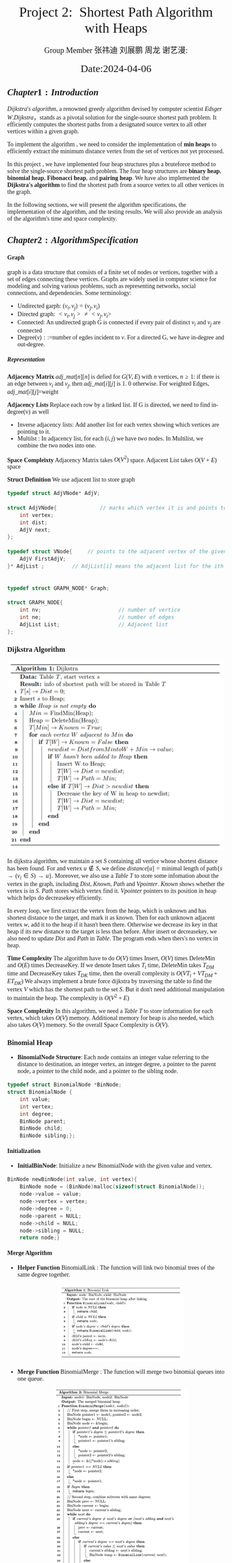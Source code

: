 <font face = "Times New Roman">
<br><br><br><br><br><br><br><br><br><br><br><br><br><br><br><br><br><br><br><center><font size = 6>Project 2:  Shortest Path Algorithm with Heaps</font></center>
<br>
<center><font size = 4>Group Member <font face= "song">张祎迪 刘展鹏 周龙 谢艺漫</font>: </font></center>
<br>

<center><font size = 5>Date:2024-04-06</center></font>

<div STYLE="page-break-after: always;"></div>

## $Chapter 1: Introduction$

<font face=Times New Roman>

$Dijkstra's$  $algorithm$, a renowned greedy algorithm devised by computer scientist $Edsger$ $W. Dijkstra$，stands as a pivotal solution for the single-source shortest path problem. It efficiently computes the shortest paths from a designated source vertex to all other vertices within a given graph. 

To implement the algorithm , we need to consider the implementation of **min heaps** to efficiently extract the minimum distance vertex from the set of vertices not yet processed. 

In this project , we have implemented four heap structures plus a bruteforce method to solve the single-source shortest path problem. The four heap structures are **binary heap**, **binomial heap**, **Fibonacci heap**, and **pairing heap**. We have also implemented the **Dijkstra's algorithm** to find the shortest path from a source vertex to all other vertices in the graph.

In the following sections, we will present the algorithm specifications, the implementation of the algorithm, and the testing results. We will also provide an analysis of the algorithm's time and space complexity.

## $Chapter 2:  Algorithm Specification$

#### Graph
graph is a data structure that consists of a finite set of nodes or vertices, together with a set of edges connecting these vertices. Graphs are widely used in computer science for modeling and solving various problems, such as representing networks, social connections, and dependencies.
Some terminology:
* Undirected garph: $(v_{i},v_{j})=(v_{j},v_{i})$
* Directed graph: $<v_{i},v_{j}>\neq<v_{j},v_{i}>$
* Connected: An undirected graph G is connected if every pair of distinct $v_{i}$ and $v_{j}$ are connected
* Degree($v$)$::=$number of egdes incident to $v$. For a directed G, we have in-degree and out-degree.
##### Representation
**Adjacency Matrix**
$adj\_mat[n][n]$ is defied for $G(V,E)$ with $n$ vertices, $n\geq1$: if there is an edge between $v_{i}$ and $v_{j}$, then $adj\_mat[i][j]$ is 1. 0 otherwise.
For weighted Edges, $adj\_mat[i][j]$=weight


**Adjacency Lists**
Replace each row by a linked list.
If G is directed, we need to find in-degree(v) as well
* Inverse adjacency lists: Add another list for each vertex showing which vertices are pointing to it.
* Multilst : In adjacency list, for each $(i,j)$ we have two nodes. In Multilist, we combine the two nodes into one.

**Space Compleixty**
Adjacency Matrix takes $O(V^{2})$ space.
Adjacent List takes $O(V+E)$ space

**Struct Definition**
We use adjacent list to store graph
```c
typedef struct AdjVNode* AdjV;

struct AdjVNode{              // marks which vertex it is and points to next
    int vertex;
    int dist;
    AdjV next;
};

typedef struct VNode{     // points to the adjacent vertex of the given vertex
    AdjV FirstAdjV;
}* AdjList ;         // AdjList[i] means the adjacent list for the ith vertex


typedef struct GRAPH_NODE* Graph;

struct GRAPH_NODE{
    int nv;                         // number of vertice
    int ne;                         // number of edges
    AdjList List;                   // Adjacent list
};
```

### Dijkstra Algorithm
<img src="dijkstra.png" style="zoom:50%;" />

In dijkstra algorithm, we maintain a set $S$ containing all vertice whose shortest distance has been found. For and vertex $u\notin S$, we define $distance[u]=\text{minimal length of path}\{s\rightarrow (v_{i}\in S)\rightarrow u\}$. Moreover, we also use a $Table$ $T$ to store some infomation about the vertex in the graph, including $Dist$, $Known$, $Path$ and $Vpointer$. $Known$ shows whether the vertex is in $S$. $Path$ stores which vertex find it. $Vpointer$ pointers to its position in heap which helps do decreasekey efficiently.

In every loop, we first extract the vertex from the heap, which is unknown and has shortest distance to the target, and mark it as known. Then for each unknown adjacent vertex $w$, add it to the heap if it hasn't been there. Otherwise we decrease its key in that heap if its new distance to the target is less than before. After insert or decreasekey, we also need to update $Dist$ and $Path$ in $Table$. The program ends when thers's no vertex in heap.

**Time Complexity**
The algorithm have to do $O(V)$ times Insert, $O(V)$ times DeleteMin and $O(E)$ times DecreaseKey. If we denote Insert takes $T_{i}$ time, DeleteMin takes $T_{DM}$ time and DecreaseKey takes $T_{DK}$ time, then the overall complexity is $O(VT_{i}+VT_{DM}+ET_{DK})$
We always implement a brute force dijkstra by traversing the table to find the vertex $V$ which has the shortest path to the set $S$. But it don't need additional manipulation to maintain the heap. The complexity is $O(V^{2}+E)$

**Space Complexity**
In this algorithm, we need a $Table$ $T$ to store information for each vertex, which takes $O(V)$ memory. Additional memory for heap is also needed, which also takes $O(V)$ memory. So the overall Space Complexity is $O(V)$.


### Binomial Heap

* **BinomialNode Structure**: Each node contains an integer value referring to the distance to destination, an integer vertex, an integer degree, a pointer to the parent node, a pointer to the child node, and a pointer to the sibling node.
```C
typedef struct BinomialNode *BinNode;
struct BinomialNode {
    int value;
    int vertex;
    int degree;
    BinNode parent;
    BinNode child;
    BinNode sibling;};
```
#### Initialization
* **InitialBinNode**: Initialize a new BinomialNode with the given value and vertex.
```C
BinNode newBinNode(int value, int vertex){
    BinNode node = (BinNode)malloc(sizeof(struct BinomialNode));
    node->value = value;
    node->vertex = vertex;
    node->degree = 0;
    node->parent = NULL;
    node->child = NULL;
    node->sibling = NULL;
    return node;}
```
#### Merge Algorithm

* **Helper Function** BinomialLink : The function will link two binomial trees of the same degree together.
  <center><img src="a.png" alt="a" style="zoom:30%;" /></center>

* **Merge Function** BinomialMerge : The function will merge two binomial queues into one queue.

  <center><img src="b.png" alt="b" style="zoom:50%;" /></center>



##### Algorithm Specification

**Input**
* node1: The first root node of the first binomial heap.
* node2: The first root node of the second binomial heap.



**Output:**
The root node of the merged binomial heap.



**Algorithm Steps:**

* Initialize pointers `pointer1` and `pointer2` to the root nodes of the two input binomial heaps, initialize a new empty node `begin`, and a pointer `node` pointing to `begin`.
* Iterate through a while loop comparing the degrees of nodes pointed by `pointer1` and `pointer2`, linking the node with the smaller degree to the new binomial heap, and updating `pointer1` or `pointer2`.
* If one of the binomial heaps is exhausted, append the remaining nodes to the end of the new binomial heap.
* If the new binomial heap is empty, return.
* Initialize pointers `prev`, `current`, and `next` to the first, second, and third nodes of the new binomial heap, respectively.
* Iterate through a while loop comparing the degrees of adjacent nodes, and merge or move nodes accordingly.
> If the degrees of the current node and the next node are different, or the degree of the next node is the same as that of the subsequent node, move to the next node.
If the degrees of the current node and the next node are the same, merge the nodes and link the merged node to the new binomial heap.

* Continue looping until all nodes are traversed.
Return the root node of the merged binomial heap.



**Complexity Analysis:**

**Time Complexity:** Depends on the number of nodes and the distribution of degrees in the two input binomial heaps. In the worst-case scenario, the time complexity is $O(logN)$, where N is the number of nodes in the binomial heap.
**Space Complexity:** The space complexity of the merge operation is $O(1)$​, as the function only requires a constant amount of additional space to perform the merge.

<div STYLE="page-break-after: always;"></div>

#### GetMin Algorithm

<center><img src="c.png" alt="c" style="zoom:50%;" /></center>

**Input:**
`node`: The root node of the binomial heap.
**Output:**
An array of two BinNode pointers:

* The first pointer points to the previous node of the minimum value node.
* The second pointer points to the minimum value node.

**Algorithm Steps:**
* Check if the input node is `NULL`. If so, return `NULL`.
* Allocate memory for an array of two BinNode pointers, `min2`, using dynamic memory allocation.
* Check if memory allocation was successful. If not, handle the memory allocation failure and return NULL
* Initialize the first pointer of `min2` to NULL and the second pointer to the input node.
* Initialize two BinNode pointers, prev and current, to NULL and the input node, respectively.
* Iterate through a while loop while current is not NULL:
>Inside the loop, compare the value of the current node with the value of the second pointer of min2.
If the value of the current node is less than the value of the second pointer of min2, update both pointers of min2 to point to the current node and its previous node.
Move prev to current and advance current to its sibling.

* Return the array `min2` containing pointers to the minimum value node and its previous node.

<div STYLE="page-break-after: always;"></div>

**Complexity Analysis:**

**Time Complexity:** The time complexity is $O(m)$, where 
m is the number of root nodes in the binomial heap.Therefore time complexity is $O(logN)$.
**Space Complexity:** The space complexity is $O(1)$ for additional variables and $O(1)$ for the array min2, which has a constant size of two pointers.
#### DeleteMin Algorithm
<center><img src="d.png" alt="d" style="zoom:50%;" /></center>

**Input:**
`node`: The root node of the binomial heap.
**Output:**
The root node of the binomial heap after deleting the minimum value node.

**Algorithm Steps:**

* Check if the input node is NULL. If so, return NULL as the heap is empty.
* Call the BinGetMin2 function to get the minimum value node and its previous node in the binomial heap. Store the result in the array min2, where `min2[0]` points to the previous node and `min2[1]` points to the minimum value node.
* Extract the previous node and the minimum value node from min2.
* Remove the minimum value node from the list:
>If the previous node is NULL, update the root node of the heap to point to the sibling of the minimum value node.
Otherwise, set the sibling of the previous node to the sibling of the minimum value node.
* Reverse the child list of the minimum value node:
> Initialize a pointer childlist to NULL to store the reversed child list.
> Iterate through the child list of the minimum value node using a while loop:
> * Inside the loop, extract the next child node and store its sibling in a temporary variable.
> * If childlist is NULL, set it to the current child node and update its sibling and parent pointers to NULL
> * Otherwise, insert the current child node at the head of the childlist by updating its sibling pointer and setting its parent pointer to NULL.
> * Move to the next child node.

* Free the memory allocated for the array min2 to avoid memory leaks.
* Return the result of merging the original heap (with the minimum value node removed) and the reversed child list using the BinomialMerge function.

**Complexity Analysis:**
**Time Complexity:** 
1.For the `find min` part : $O(m)$ where $m$ is the number of root nodes in the binomial heap, and therefore time complexity is $O(logN)$.
2.For the `reverse` part : $O(M)$ where $M$ is the number of children of the minimum value node.
3.For the `merge` part: Worst case $O(logN)$. See details in the BinomialMerge part.
* So overall worst case time complexity is $O(logN)$ 

**Space Complexity:** The space complexity is $O(1)$ for additional variables and $O(1)$ for the array min2, which has a constant size of two pointers.

#### Insert Algorithm
```C
BinNode BinInsert(BinNode node, BinNode binnode){
    return BinomialMerge(node, binnode);
}
```
* The function BinInsert inserts a new node into the binomial heap by merging the heap with a new node.
* Algorithm analysis can be found in the BinomialMerge part.

**Complexity Analysis:**
**Time Complexity:** 
* Worst case is $O(logN)$
* $T_{amotized}=O(1)$ as analysed in the lecture slides.

**Space Complexity:** The space complexity is $O(1)$ for additional variables and $O(1)$ for the array min2, which has a constant size of two pointers.
#### DecreaseKey Algorithm
<center><img src="e.png" alt="e" style="zoom:40%;" /></center>

<div STYLE="page-break-after: always;"></div>

**Input:**

* binnode: The node whose value needs to be decreased.
value: The new value to assign to the node.
* NodeArray: An array of pointers to nodes in the binomial heap.
  

**Output:**
None
**Algorithm Steps:**
* Assign the new value to the value field of the binnode.
Initialize variables parent and child to point to the parent and current node, respectively.
* While the parent is not NULL and the value of the parent node is greater than the value of the child node, perform the following steps:
a. Swap the values and indices of the child and parent nodes:
Exchange the values and indices of the nodes in the NodeArray to maintain consistency with the binomial heap.
b. Update the child and parent pointers to traverse up the heap:
Set child to point to the parent.

* Update parent to point to the parent of the current parent.
Repeat step 3 until either the parent becomes NULL or the value of the parent node is less than or equal to the value of the child node.

Basically, the function is percolate up the node to maintain the heap property.
Complexity Analysis:

**Time Complexity:** The time complexity of BinDecrease depends on the depth of the node in the heap. In the worst case, the function performs a constant number of operations per level traversed up the heap, resulting in a time complexity of $O(logn)$, where n is the number of nodes in the heap.

**Space Complexity:** The space complexity is $O(1)$ as the function uses a constant amount of additional memory regardless of the size of the input.

#### Dijkstra with Binomial Heap
+ Assuming that a connected graph has $V$ vertex and $E$ edges
+ we need *V* insertions, which takes $O(V)(amortized)$
  While worst case is $O(VlogV)$
+ we need *V* deletemin, which takes $O(VlogV)$
+ we need *E* decrease, which takes $O(ElogV)$
+ In conclusion,the time complexity of Dijkstra with Binomial Heap is $O((V+E)logV)$ 

### Pairing Heap
#### Pairing Heap Date Structure Definition

+ We use the child-sibling representation to store a pair heap , where all the son nodes of a node form a singly linked list. Each node stores a pointer to the first son, which is the head of the linked list, and a pointer to his right sibling

```c
typedef struct PairingNode* PairNode;
typedef struct PairingNode* PairHeap;

// The PairingNode structure represents a single node in the pairing heap.
struct PairingNode {
    int vertex;      // The vertex 
    int value;       // The value 
    struct PairingNode* Prev;     // Pointer to the previous node 
    struct PairingNode* child;  // Pointer to the child node, 
    struct PairingNode* sibling; // Pointer to the sibling node, 
};
```
#### Pairing Heap node initialization
```c
PairNode InitialPairHeap(int value, int vertex){
    PairNode pairnode = (PairNode)malloc(sizeof(struct PairingNode));
    // Check if the memory allocation was successful.
    if(pairnode == NULL){
        printf("Memory allocation failed\n");
        exit(1);
    }
    // Initialize the PairNode with the given value and vertex.
    pairnode->value = value;
    pairnode->vertex = vertex;
    pairnode->Prev = NULL;
    pairnode->child = NULL;
    pairnode->sibling = NULL;
    
    return pairnode;
}
```
#### PairInsert Algorithm
>The function PairInsert inserts a node X into the PairHeap H, it returns the merged heap if H is not null, otherwise it returns X.

<img src="3.png" alt="alt text" style="zoom:50%;" />

#### PairMerge Algorithm
>First, let the smaller of the two root nodes be the new root node, and then insert the larger root node as its child.

<img src="4.png" alt="alt text" style="zoom:50%;" />

##### Algorithm Specification
**input**:
+ PairHeap H: The PairHeap into which a new node is to be inserted.
+ PairNode X: The node that is to be inserted into the PairHeap.

**output**:
+ void

**Algorithm Steps**:
+ If PairHeap H is NULL, create a new heap with X as the sole node.
+ If H is not NULL, merge X into H using PairMerge.

**Time Complexity**:
+ The time complexity of the PairInsert operation is O(1), since the operation primarily involves adding a new node to the root list of the PairHeap without the need for any extensive computation or traversal.

**Space Complexity**:
+ The space complexity of the PairInsert operation is O(1), as the function requires a constant amount of space to perform the insertion. 

#### PairDeleteMin Algorithm


##### Help function: CombineSiblings
>The child trees of the root, denoted as $T_1$ to $T_N$, are first traversed from left to right and paired for merging, that is, $T_1$ is merged with $T_2$, $T_3$ is merged with $T_4$, and so on. If $N$ is an odd number, after $T_{N-2}$ is merged with $T_{N-1}$, it is merged again with $T_N$. In this way, only half of the trees remain in the queue, which we denote as $D_1$, $D_2$, ……, $D_M$. Afterwards, we merge from right to left, letting $D_M$ merge with $D_{M-1}$, and then the result of the merge is merged with $D_{M-2}$, and so on, until only one tree remains.
1. Pair the children two by two, and use the meld operation to merge the two sons in the same pair together .
![Figure 1](1.png)
2. Merge the newly generated heaps from right to left (i.e., from the old sons to the new ones) one by one.
![Figure 2](2.png)

![alt text](5.png)
##### PairDeleteMin function
>the PairDeleteMin function, which deletes the minimum element from a PairHeap, restructures the remaining children into a new heap by calling CombineSiblings, and returns the root of the newly formed heap.

![alt text](6.png)

##### Algorithm Specification of PairDeleteMin Algorithm
**input:**

+ PairHeap H: A pointer to the root node of the PairHeap from which the minimum element is to be deleted.


**output:**
+ PairHeap H: the PairHeap whose minimum element has been deleted 

**Algorithm Steps**:

**Algorithm Steps for CombineSiblings:**

+ If node H is NULL or has no siblings, return H.
+ Initialize H11 and H12 for the first pair of siblings.
+ While both H11 and H12 exist, merge them into H21 and update pointers accordingly.
+ Continue merging until no siblings remain, then return the last merged node H21.

**Algorithm Steps for PairDeleteMin:**

+ If H is NULL, return NULL.
+ If the root node has no children, free it and return NULL.
+ Set the 'Prev' pointer of the root's child to NULL and save the child in a variable.
+ Free the root node and pass the child to CombineSiblings.
+ Return the new root from CombineSiblings.

**Time Complexity**:

+ The amortized time complexity of the delete_min algorithm is $O(logN)$, as detailed in the following amortized analysis section.

**Space Complexity**:

+ The space complexity of the PairDeleteMin operation is $O(1)$ since the function only requires a constant amount of additional space to perform the deletion and restructuring. 
  
#### PairDecrease Algorithm  
>After we reduce the weight of node x, the subtree with x as the root still satisfies the pairing heap property, but the father of x and x may no longer satisfy the heap property. Therefore, we cut out the entire subtree with x as the root. Now both trees satisfy the pair heap properties. Then we merge them together, completing the entire operation.

> The delete_min operation simply involves setting the 'prev' of the root node's 'child' to NULL, freeing the root node, and then using the CombineSiblings function to merge all the children of the root node.

![alt text](7.png)

##### Algorithm Specification

**input:**

+ PairHeap H: A pointer to a PairHeap structure, representing the heap in which the operation is to be performed.
+ PairNode X: A pointer to the specific node within the heap whose value is to be decreased.
+ int value: The new integer value to which the node's key should be decreased.

**output:**
+ PairHeap: The updated heap after the value decrease 

**Algorithm Steps**:

+ Decrease the value of node X to the specified new value.
+ If X is the root, return the heap H without further action.

+ If X has a sibling, update the sibling's previous pointer to skip X and adjust the child/sibling pointers of X's previous node accordingly.
+ If X has no sibling, update the previous node's child/sibling pointers to remove X.
+ Detach X from its previous position by setting its sibling and previous pointers to NULL.
+ Merge X into the heap using the PairMerge function with the current heap H.

**Time Complexity**:
+ The real time complexity of the Pair decrease algorithm is $O(1)$. The amortized time complexity of the Pair decrease algorithm is $O(logN)$, as detailed in the following amortized analysis section.
  

**Space Complexity**:
+ The space complexity of the operation is O(1), as it involves only updates to existing node pointers and a single merge operation, without requiring additional space.


#### Amortized analysis


+ We define the size $s(x)$ of a node $x$ in a binary tree to be the number of nodes in its subtree including $x$, the **rank** $r(x)$ of $x$ to be $log s(x)*$, and the **potential** of a set of trees to be the sum of the rank s of all nodes in the trees. Then the potential of a set of no trees is zero and the potential of any set of trees is non-negative, so the sum of the amortized times is an upper bound on the sum of the actual times for any sequence of operations starting with no heaps.

+ Observe that every node in an n-node tree **has rank between 0 and $log N$**. 

+ The operations **insert**, **merge**, and **decrease key** have an $O(log N)$ amortized time bound, since each such operation causes an increase of at most $log N + 1$ in potential: a link causes at most two nodes to increase in rank, one by at most $log N$ and the other by at most 1, where n is the total number of nodes in the two trees. (Only the roots of the two trees can increase in rank. The root of initially smaller size can increase in rank by at most $log N$, and the root of initially larger size can increase in rank by at most 1, since its size at most doubles.)

+ The hardest operation to analyze is **delete min**. Consider the effect of a delete min on a tree of n nodes. 

+ We shall estimate the running time of this operation as one plus the number of links performed. The number of links performed during **the first pass (pairing)** is at least as great as the number performed during t**he second pass (combining the remaining trees).** 


  + the potential increase caused by the first-pass links is at most $2log(N)-2(k-1)$


  + The other potential changes that take place during the **delete min** are a decrease of $log N$ when the original tree root is removed and an increase of at most $log(N - 1)$ during the second pass.


+ It follows that the amortized time of the delete min operation is an **actual time** of $2k + 1$ plus a **potential increase** of at most $2logN-2(k-1)- logN+ log(N - 1)$ for a **total** of at most $2logN + 3$. An $O(log N)$ bound on the amortized time of **delete_min** follows immediately.
### Dijkstra with Pairing Heap
+ Assuming that a connected graph has $V$ vertex and $E$ edges
+ we need *V* insertions, which take $O(VlogV)$
+  we need *V* deletemin, which take $O(VlogV)$
+  we need *E* decrease, which take $O(ElogV)$
+  In conclusion,the time complexity of Dijkstra with Pairing Heap is $O((V+E)logV)$

+ the performance of pairing heap is worse than binary heap, because the binary heap use array to store the key and the pairing heap use linked list. 

+ In theory, the performance of Pairing heap is equal to Binomial heap .However, in practice, the implement of pairing are faster than binomial heap .That's because the implement of pairing heap is simpler than binomial heap.
+ From the definition, it's evident that, compared to other common heap structures, the pairing heap doesn't maintain any additional information like tree size, depth, rank, etc. (The binary heap also doesn't maintain extra information, but it guarantees the complexity of operations by maintaining a strictly complete binary tree structure.) Moreover, any tree that satisfies heap property is a valid pairing heap. This simple yet highly flexible data structure lays the foundation for the outstanding efficiency of the pairing heap in practice.
In contrast, the poor performance observed in Fibonacci heap can be attributed to the maintenance of a lot of additional information.

### Binary Heap
#### Data Structure and Initialization:

**Data Structure:**

- **MinNode Structure**: Each node contains an integer value referring to the distance to destination,an integer vertex, an integer index indicating the index of this node in the array.
```c
typedef struct MinHeapNode *MNode;
struct MinHeapNode
{
    int vertex;
    int value;
    int index;
};
```
- **MinHeap structure**: a minheap contains an array storing heap nodes and an integer recording the currentsize of array.
```C
typedef struct MinHeap *minHeap;
struct MinHeap
{
    MNode *h;
    int currentsize;
}; 
```

* Initialization

```C
minHeap MinInitialHeap(int max)
{
    int maxin = max + 2;
    minHeap Mheap = (struct MinHeap *)malloc(sizeof(struct MinHeap)); 
    Mheap->h = (MNode *)malloc(sizeof(MNode) * maxin);
    Mheap->h[0] = (MNode)malloc(sizeof(struct MinHeapNode));
    Mheap->currentsize = 0;
    Mheap->h[0]->value = -100;
    Mheap->h[0]->vertex = -1;
    Mheap->h[0]->index = 0;
    return Mheap;
}

MNode InitialMinNode(minHeap Mheap, int value, int vertex)
{
    MNode node = (MNode)malloc(sizeof(struct MinHeapNode));
    node->value = value;
    node->vertex = vertex;
    node->index = Mheap->currentsize + 1; // Set the index of the node
    return node;
}
```

#### MinInsert Algorithm

* Pseudocode

<center><img src="mininsert.png" alt="1" style="zoom:65%;" /></center>
<div STYLE="page-break-after: always;"></div>

**Algorithm Specification:**

**Input:**

`Mheap`: The Mheap that we insert a node to.

`node`: The node that we insert into the heap.

**Output:**

`void`

**Algorithm Steps:**

Add the `node` into the tail of array `Mheap->h`,and set the `node->index` to find it when we decrease key.

Percolate up to maintain the properties of minheap. Remember to update the index at the same time.

Increment currentsize. 


**Time Complexity**:

- The time complexity of the insert operation is  $O(logn)$,as we should traversal to the root in the worst case.

**Space Complexity:**

- The space that this algorithm need is a constant.
- Hence, the space complexity is $O(1)$.


#### minDeleteMin Algorithm


* Pseudocode

<center><img src="mindeletemin.png" alt="2" style="zoom:50%;" /></center>

<div STYLE="page-break-after: always;"></div>

**Algorithm Specification:**

**Input:**

`Mheap`: The minheap that we need to delete the min node from.


**Output:**

`void`

**Algorithm Steps:**

First,we move the end node to the first node.

Second,percolate down to maintain the properties of minheap. Remember to update the index at the same time.

Finally,decrement currentsize.

**Algorithm Analysis:**

**Time Complexity:**

- The time complexity of the deletemin operation is  $O(logn)$,as we should traversal to the final node in the worst case.

**Space Complexity:**

- The space that this algorithm need is a constant.
- Hence, the space complexity is $O(1)$.

#### minDecrease Algorithm


* Pseudocode

![3](mindecrease.png)


**Algorithm Specification:**

**Input:**

`Mheap`: The  minheap that we need to decrease node from.

`Mnode`: The node that should be decreased.

`value`: The new value.

**Output:**

`void`

**Algorithm Steps:**

First,change the value of the specified node.

Then,percolate up to maintain the properties of minheap. Remember to update the index at the same time.

**Algorithm Analysis:**

**Time Complexity:**

- The time complexity of the deletemin operation is  $O(logn)$,as we should traversal to the root in the worst case.

**Space Complexity:**

- The extra space we need is a constant. So the space complexity is $O(1)$.


#### Dijkstra with minheap
- Assuming that a connected graph has $V$ vertex and $E$ edges.
- we need $V$ insertions,which take $O(VlogV)$.
- we need $V$ findmin,which take $O(V)$.
- we need $V$ deletemin,which take $O(VlogV)$.
- we need $E$ decrease,which take $O(ElogV)$.
- In conclusion,the time complexity of Dijkstra with fibheap is $O((E+V)logV)$.
- In practical test,minheap performs well among four heap structures.This may due to the constant is smaller and the complexity of test case.Also,we add the index of the node in array to the node structure,which saves a lot of time since we don't need to traversal to find the node that we should decrease.

### Fibonacci Heap

#### Data Structure and Initialization:

**Data Structure:**

- **Fibonacci Heap**: The Fibonacci heap is composed of a collection of heap-ordered trees,just like binomial heap.However,the Fibonacci heap can be unconsolidated. It's unnecessary to do consolidation all the time for a Fibonacci heap,which is different from binomial heap.Roots of binomial tree in Fibonacci heap are connected into a circular doubly linked list.
- **Fibonacci Node Structure**: Each node in the Fibonacci Heap contains an integer value referring to the distance to destination,an integer vertex, pointers to left and right siblings,pointer to parent,the degree of the node, and a 1/0 marked for cut children.
```c
typedef struct FibonacciNode* FibNode;
struct FibonacciNode
{
    int vertex;
    int value;
    int degree;  
    struct FibonacciNode *left; 
    struct FibonacciNode *right; 
    struct FibonacciNode *child; 
    struct FibonacciNode *parent; 
    int marked;
};
```
- **Fibonacci Heap structure**: a Fibonacci heap contains a pointer to the min-node,an integer referring to the maximum of degree,an integer recording the number of nodes,and an additional colletion of roots that are useful only when we do consolidation.
```C
typedef struct FibonacciHeap *FibHeap;
struct FibonacciHeap{
    FibNode min;
    int maxDegree;
    int keyNum;
    FibNode *cons;
};
```

* Initialization

```C
FibHeap InitialHeap(void)
{
    FibHeap fibheap = (struct FibonacciHeap *)malloc(sizeof(struct FibonacciHeap));
    fibheap->min = NULL;
    fibheap->maxDegree = 0;
    fibheap->keyNum = 0;
    fibheap->cons = NULL;
    return fibheap;
}

FibNode InitialFibNode(int value, int vertex)
{
    FibNode newNode = (struct FibonacciNode *)malloc(sizeof(struct FibonacciNode));
    newNode->vertex = vertex;
    newNode->value = value;
    newNode->left = newNode;
    newNode->right = newNode;
    newNode->child = NULL;
    newNode->degree = 0;
    newNode->marked = 0;
    newNode->parent = NULL;
    return newNode;
}
```

#### FibInsert Algorithm

The `Insert` operation for Fibonacci heap is very easy.All we need to do is to add the new node to the circular doubly-linked list for roots.

* Pseudocode

![1](fibinsert.png)

**Algorithm Specification:**


**Input:**

`fibheap`: The fibheap that we insert a node to.

`fibnode`: The node that we insert into the heap.

**Output:**

`void`

**Algorithm Steps:**

If there is no node in the root list of `fibheap`,create a root list for `fibheap` containing just `fibnode`.

If the root list is not NULL,add the `fibnode` into the root list.Then,increment the keynum of `fibheap` and update the min node if necessary.


**Time Complexity**:

- The time complexity of the insert operation is  $O(1)$,as we do nothing except adding a new node into the root list.

**Space Complexity:**

- The space that this algorithm need is a constant.
- Hence, the space complexity is $O(1)$.

#### FibMerge Algorithm

The `merge` operation for fibonacci heap is as easy as insert operation.We just need to combine the root lists of two fibheap and get the new keynum.

* Pseudocode

![2](fibmerge.png)


**Algorithm Specification:**

**Input:**

`fibheap1`: One of the fibheap to be merged

`fibheap2`: The other fibheap to be merged

**Output:**

Returns the fibheap that combines two fibheaps that we input.

**Algorithm Steps:**

If one of the input fibheaps has no root list,return the other fibheap.

If both have root list,concatenate the root list of `fibheap2` with the root list of `fibheap1`.Then update the keynum by the sum of them.Choose the smaller one to be the new min node.

**Time Complexity**:

- The time complexity of the merge operation is  $O(1)$,the same as insert operation. As we just combine two root lists together.

**Space Complexity:**
- The space that this algorithm need is a constant.
- Hence, the space complexity is $O(1)$.

#### FibConsolidate Algorithm
The `consolidate` operation is to combine the binomial trees which have the same degree. In fibonacci heap,we need to do consolidation only after we delete the min node. 

* Pseudocode
> Help algorithm
<img src="fiblink.png" alt="3" style="zoom:60%;" />

<img src="fibconsolidate.png" alt="4" style="zoom:70%;" />

<div STYLE="page-break-after: always;"></div>

**Algorithm Specification:**

**Input:**

`fibheap`: The fibonacci heap that we need to do consolidation with.

**Output:**

`void`

**Algorithm Steps:**

If there is no node in root list,nothing happens.

If there are nodes in the root list:
- First,we calculate the maxdegree using keynum and malloc enough memory space for `fibheap->cons` to temporarily save the resulting root list.
- Secondly,delete all root in the root list.For each root in the root list,save it in `fibheap->cons[degree]`.If the place is not null,combine two binomial trees by adding the bigger root to the smaller root's child list and update degree and then save it into the proper place.After a success placement,move to the next root.
- Finally,add every root in `fibheap->cons` to the root list. At the same time,update the min node.Free `fibheap->cons` since it is useless for any other operation.

**Algorithm Analysis:**

**Time Complexity:**

- The number of nodes in the root list is $t(H)$.
- Every time we merge,the number of nodes will decrement. So the practical time complexity is $O(t(H))$

**Space Complexity:**

- The algorithm need to create a `fibheap->cons` containing nodes of different degree.The space needed is determined by the maxdegree of fibheap $D(n)$,which is $logn$.
- Hence, the space complexity is $O(D(n))$ or $O(log n)$.

#### FibDeleteMin Algorithm

The `DeleteMin` operation need us to delete the min node from the root list.

* Pseudocode

![5](fibdeletemin.png)



**Algorithm Specification:**

**Input:**

`fibheap`: The fibonacci heap that we need to delete the min node from.


**Output:**

`void`

**Algorithm Steps:**

First,we delete the min node from the root list and decrement the keynum.

Second,we add all child node of the previous min node into the root list of `fibheap`.

Finally,do consolidation,which has been introduced before.

**Algorithm Analysis:**

**Time Complexity:**

- The number of nodes in the original root list is $t(H)$.
- The maxdegree is $D(n)$.
- The cost for deleting the min node and adding its child list into root list is a constant.
- The cost for consolidation is determined by the number of nodes in root list as mentioned.However,the number of nodes is $D(n)+t(H)-1$ for the fibheap to be consolidated. So the cost is $O(D(n)+t(H))$ .
- In conclusion,the actual cost for `deletemin` operation is $O(D(n)+t(H))$.

**Space Complexity:**

- The extra space needed for this algorithm is the same as what `consolidate` needs. So the space complexity is also $O(D(n))$,which is $O(logn)$

#### FibDecrease Algorithm

The `Decrease` operation need us to decrease the value of one node. In Fibonacci heap,we need to cut the whole subtree off.

* Pseudocode

<img src="fibdecrease.png" alt="6" style="zoom:75%;" />

>Help algorithm
<img src="fibcut.png" alt="7" style="zoom:75%;" />
<img src="fibcascadingcut.png" alt="8" style="zoom:75%;" />


**Algorithm Specification:**

**Input:**

`fibheap`: The fibonacci heap that we need to decrease node from.

`fibnode`: The node that should be decreased.

`value`: The new value.

**Output:**

`void`

**Algorithm Steps:**

First,change the value of the specified node.

Then,judge whether the decrease value is less than its parent's value.
- If bigger,do nothing.
- If less,cut the subtree from its parent's child list and then add it to the root list and reset its marked.(`FibCut`)Then,check whether the marked of its parent is set 1.If 1,do cut and Cascading_Cut with its parent.(`FibCascading_Cut`).

Finally,compare the decreased value with the present min node.Choose the smaller one to be the min node.

**Algorithm Analysis:**

**Time Complexity:**

- Assuming that we call `FibCascading_Cut` c times.This is determined by the depth of a tree,which is implicit. So the actual cost is $O(c)$.

**Space Complexity:**

- The extra space we need is a constant. So the space complexity is $O(1)$.

#### Amortized Analysis For Fibonacci Heap
- The number of nodes in the root list is $t(H)$,the number of nodes marked is $m(H)$.The maxdegree of fibheap is $D(n)$,which is less than $O(log n)$
- The potential function for Fibonacci Heap is $$\Phi(H)=t(H)+2m(H)$$
- The actual cost for `insert` operation is $O(1)$,and the potential function increase by 1,since $t(H)$ increase by 1. So the amortized cost is $O(1)+1=O(1)$.
- The actual cost for `merge` operation is $O(1)$,and the potential function has no change. So the amortized cost is $O(1)$
- The actual cost and amortized cost for `findmin` are both $O(1)$,as we have a pointer to min node and potential function does no change.
- The actual cost for `Deletemin` operation is $O(D(n)+t(H))$.After the operation,the potential function's maximum is $D(n)+1+2m(H)$. So the amortized cost is $O(D(n))$.
- The actual cost for `Decrease` operation is $O(c)$.c is the time we do FibCut.There will be $m(H)-c+2$ marked nodes at most.And the number of nodes in the root list will be $t(H)+c$. So the potential function change by $4-c$. The amortized cost is $O(1)$.

#### Dijkstra with fibheap
- Assuming that a connected graph has $V$ vertex and $E$ edges.
- we need $V$ insertions,which take $O(V)$.
- we need $V$ findmin,which take $O(V)$.
- we need $V$ deletemin,which take $O(VlogV)$.
- we need $E$ decrease,which take $O(E)$.
- In conclusion,the time complexity of Dijkstra with fibheap is $O(E+VlogV)$.
- Theoretically，the performance of Fibonacci heap should be the best among four heap structures.However,in pactice,Fibonacii heap is the worst one due to large memory consumption per node and high constant factors on all operations.



## $Chapter 3:  Testing Results$

We use graph with vertex number from 1000 to 250000 to test executing time of dijkstra using different heap. The proportion of vertice and edges is 1:4. The final test time is the average of 100 calculation for different target vertex.

Datasets of US Road of NY, BAY and COL are also used. 

> These dataset are obtained in http://www.dis.uniroma1.it/challenge9/download.shtml
US-Road dataset are downloaded directly, others are generated by a random graph generator provided in the link.
Click **Download the Challenge 9 benchmarks -vs. 1.1 [ch9-1.1.tar.gz, 372 KB]** to download benchmarks.
The Path of generator is **ch9-1.1/gens/rand**
You can find our dataset in <a herf="https://pan.baidu.com/s/1SoFAfz8ryeHxcGMD2MIcvw?pwd=s00q">https://pan.baidu.com/s/1SoFAfz8ryeHxcGMD2MIcvw?pwd=s00q</a>


> Caveat: When reading graph from a file, the coding format should be **UTF-8** and **CRLF** should be used at the end of line.


Part of test program is shown for better understanding.

```c
void test(char* filename, int sample){          // sample stands for how many times each dijkstra will run
    Graph G = NULL;
    double time_pair = 0;
    double time_fib = 0;
    double time_bin = 0;
    double time_com = 0;
    double time_bf = 0;
    G = ReadGraph(filename);
    printf("test for graph with %d vertice, %d edges, %d samples: \n", G->nv, G->ne, sample);
    // PrintGraph(G);
    int n = 0;                           // n count how many times the program has ran
    int factor = G->nv / sample;
    for(n = 1; n*factor < G->nv; n++){
        time_pair += test_pair(G, n*factor, 0);     // test_ function will return running time it takes
        time_bin += test_bin(G, n*factor, 0);
        time_com += test_common(G, n*factor, 0);
        time_fib += test_fib(G, n*factor, 0);
        time_bf += test_bf(G, n*factor, 0);
    }
    n--;

    printf("average time: \n");
    printf("PairHeap: %f ms\n", time_pair/n);
    printf("BinHeap: %f ms\n", time_bin/n);
    printf("ComHeap: %f ms\n", time_com/n);
    printf("FibHeap: %f ms\n", time_fib/n);
    printf("BruteForce: %f ms\n", time_bf/n);
    CleanGraph(G);
    printf("\n");
}

double test_fib(Graph G, int target, int print){
    Table T;
    clock_t start, finish;
    double Tot_Time = 0;        
    InitialTable(G, T);
    start = clock();            // start 
    dijkstra_fib(T, target);
    finish = clock();           // finish
    Tot_Time = (double)(finish - start) / CLOCKS_PER_SEC * 1000;    // calculate total time
    if(print){
        printf("FibHeap: %d clock, %f ms\n", (finish - start), Tot_Time);
    }
    CleanTable(G, T);
    return Tot_Time;
}
```

The test table is shown below. Note that the units of time is milisecond.

![h](h.png)

<img src="Figure_2.png" style="zoom:66%;" />

Here's result for US road. Note that US Road dataset and 1k to 250k dataset are running in different machine, so the time consuming may be not consistent. But they share the same trend.

Heap | NY | BAY | COL 
|:-------:|:-------:|:-------:|:-------:|
PairHeap | 95ms| 109ms| 158ms
BinimialHeap | 158ms| 173ms| 248ms
CommonHeap | 81ms| 92ms| 143ms
FibHeap | 172ms| 220ms| 275ms


From the plot and table we can notice the trend that Commom Heap faster than PairHeap faster than BinimialHeap faster than FibonacciHeap

**Analysis**

+ In practical test,minheap performs well among four heap structures.This may due to the constant is smaller and the complexity of test case.Also,we add the index of the node in array to the node structure,which saves a lot of time since we don't need to traversal to find the node that we should decrease.

+ the performance of pairing heap is worse than binary heap, because the binary heap use array to store the key and the pairing heap use linked list. 

+ In theory, the performance of Pairing heap is equal to Binomial heap .However, in practice, the implement of pairing are faster than binomial heap .That's because the implement of pairing heap is simpler than binomial heap.
+ From the definition, it's evident that, compared to other common heap structures, the pairing heap doesn't maintain any additional information like tree size, depth, rank, etc. (The binary heap also doesn't maintain extra information, but it guarantees the complexity of operations by maintaining a strictly complete binary tree structure.) Moreover, any tree that satisfies heap property is a valid pairing heap. This simple yet highly flexible data structure lays the foundation for the outstanding efficiency of the pairing heap in practice.
In contrast, the poor performance observed in Fibonacci heap can be attributed to the maintenance of a lot of additional information.



We also implement a brute force version of dijkstra and compare its time comsuming with heap implemented dijkstra. The graph is shown below.
<center><img src="Figure_3.png" style="zoom:66%;" /></center>

Obviously, brute force version takes enormous amount of time while heap implemented dijkstra just need several millisecond so that they overlap in the bottom line.

### Conclusion & Analysis

#### Dijkstra with minheap
- Assuming that a connected graph has $V$ vertex and $E$ edges.
- we need $V$ insertions,which take $O(VlogV)$.
- we need $V$ findmin,which take $O(V)$.
- we need $V$ deletemin,which take $O(VlogV)$.
- we need $E$ decrease,which take $O(ElogV)$.
- In conclusion,the time complexity of Dijkstra with fibheap is $O((E+V)logV)$.



#### Dijkstra with Binomial Heap
+ Assuming that a connected graph has $V$ vertex and $E$ edges
+ we need *V* insertions, which takes $O(V)(amortized)$
  While worst case is $O(VlogV)$
+ we need *V* deletemin, which takes $O(VlogV)$
+ we need *E* decrease, which takes $O(ElogV)$
+ In conclusion,the time complexity of Dijkstra with Binomial Heap is $O((V+E)logV)$ 

#### Dijkstra with Pairing Heap
+ Assuming that a connected graph has $V$ vertex and $E$ edges
+ we need *V* insertions, which take $O(VlogV)$
+  we need *V* deletemin, which take $O(VlogV)$
+  we need *E* decrease, which take $O(ElogV)$
+  In conclusion,the time complexity of Dijkstra with Pairing Heap is $O((V+E)logV)$


#### Dijkstra with fibheap
- Assuming that a connected graph has $V$ vertex and $E$ edges.
- we need $V$ insertions,which take $O(V)$.
- we need $V$ findmin,which take $O(V)$.
- we need $V$ deletemin,which take $O(VlogV)$.
- we need $E$ decrease,which take $O(E)$.
- In conclusion,the time complexity of Dijkstra with fibheap is $O(E+VlogV)$.
- Theoretically，the performance of Fibonacci heap should be the best among four heap structures.However,in pactice,Fibonacii heap is the worst one due to large memory consumption per node and high constant factors on all operations.

#### Comparison
Commom Heap faster than PairHeap faster than BinimialHeap faster than FibonacciHeap in practical test.


## $Declaration$
*I hereby declare that all the work done in this project titled "Dijkstra Sequence" is of our independent effort.*

</font>
</font>